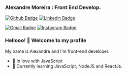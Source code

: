 
### Alexandre Moreira : Front End Develop.
[![Github Badge](https://img.shields.io/badge/-Github-000?style=flat-square&logo=Github&logoColor=white&link=https://github.com/alexandre-moreira)](https://github.com/alexandre-moreira)
[![Linkedin Badge](https://img.shields.io/badge/-LinkedIn-blue?style=flat-square&logo=Linkedin&logoColor=white&link=https://www.linkedin.com/in/in-alexandre-moreira/)](https://www.linkedin.com/in/in-alexandre-moreira/)

[![Gmail Badge](https://img.shields.io/badge/-Gmail-c14438?style=flat-square&logo=Gmail&logoColor=white&link=mailto:4lexandre.moreira@gmail.com)](mailto:4lexandre.moreira@gmail.com)
[![Instagram Badge](https://img.shields.io/badge/-Instagram-C13584?style=flat-square&labelColor=C13584&logo=instagram&logoColor=white&link=https://www.instagram.com/codepwr/)](https://www.instagram.com/codepwr/)

### Hellooo! 👋 Welcome to my profile

My name is Alexandre and I'm front-end developer.

 - 💙 In love with JavaScript
 - 🌱 Currently learning JavaScript, NodeJS and ReactJs.
<!--
**alexandre-moreira/alexandre-moreira** is a ✨ _special_ ✨ repository because its `README.md` (this file) appears on your GitHub profile.

Here are some ideas to get you started:

- 🔭 I’m currently working on ...
- 🌱 I’m currently learning ...
- 👯 I’m looking to collaborate on ...
- 🤔 I’m looking for help with ...
- 💬 Ask me about ...
- 📫 How to reach me: ...
- 😄 Pronouns: ...
- ⚡ Fun fact: ...
-->
